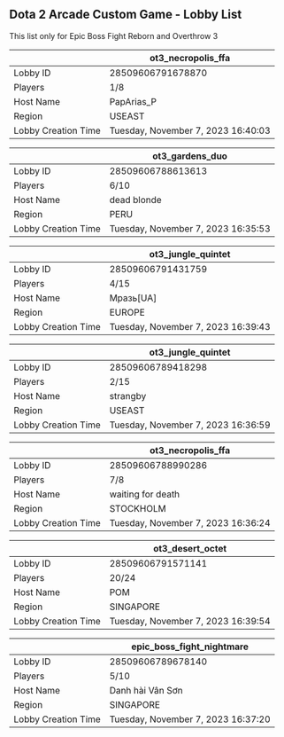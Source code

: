 ## Dota 2 Arcade Custom Game - Lobby List

This list only for Epic Boss Fight Reborn and Overthrow 3

|  | ot3_necropolis_ffa |
| ------ | ------ |
| Lobby ID | 28509606791678870 |
| Players | 1/8 |
| Host Name | PapArias_P |
| Region | USEAST |
| Lobby Creation Time | Tuesday, November 7, 2023 16:40:03 |


|  | ot3_gardens_duo |
| ------ | ------ |
| Lobby ID | 28509606788613613 |
| Players | 6/10 |
| Host Name | dead blonde |
| Region | PERU |
| Lobby Creation Time | Tuesday, November 7, 2023 16:35:53 |


|  | ot3_jungle_quintet |
| ------ | ------ |
| Lobby ID | 28509606791431759 |
| Players | 4/15 |
| Host Name | Мразь[UA] |
| Region | EUROPE |
| Lobby Creation Time | Tuesday, November 7, 2023 16:39:43 |


|  | ot3_jungle_quintet |
| ------ | ------ |
| Lobby ID | 28509606789418298 |
| Players | 2/15 |
| Host Name | strangby |
| Region | USEAST |
| Lobby Creation Time | Tuesday, November 7, 2023 16:36:59 |


|  | ot3_necropolis_ffa |
| ------ | ------ |
| Lobby ID | 28509606788990286 |
| Players | 7/8 |
| Host Name | waiting for death |
| Region | STOCKHOLM |
| Lobby Creation Time | Tuesday, November 7, 2023 16:36:24 |


|  | ot3_desert_octet |
| ------ | ------ |
| Lobby ID | 28509606791571141 |
| Players | 20/24 |
| Host Name | POM |
| Region | SINGAPORE |
| Lobby Creation Time | Tuesday, November 7, 2023 16:39:54 |


|  | epic_boss_fight_nightmare |
| ------ | ------ |
| Lobby ID | 28509606789678140 |
| Players | 5/10 |
| Host Name | Danh hài Vân Sơn |
| Region | SINGAPORE |
| Lobby Creation Time | Tuesday, November 7, 2023 16:37:20 |


